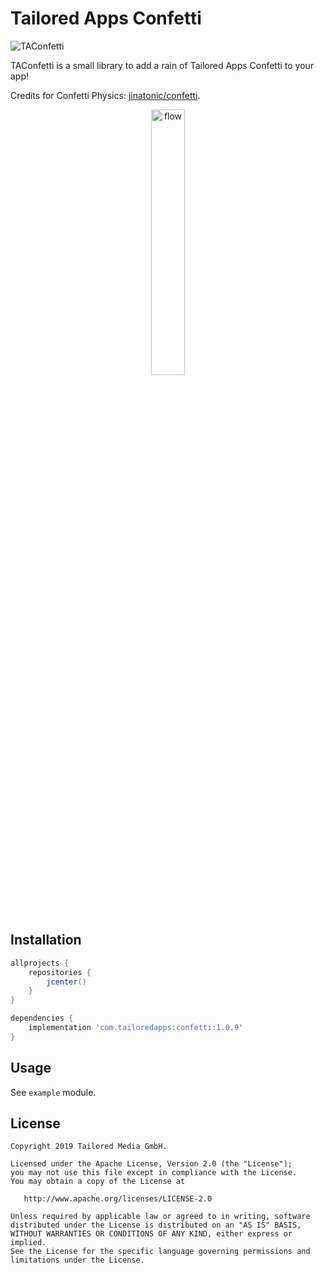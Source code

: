 # Tailored Apps Confetti

![TAConfetti](https://img.shields.io/badge/TailoredApps-Confetti-blue.svg)

TAConfetti is a small library to add a rain of Tailored Apps Confetti to your app!

Credits for Confetti Physics: [jinatonic/confetti](https://github.com/jinatonic/confetti).

<p align="center">
  <img alt="flow" src="https://github.com/tailoredmedia/TAAndroidConfetti/blob/master/example.png" width="33%">
</p>

## Installation

```groovy
allprojects {
    repositories {
        jcenter()
    }
}

dependencies {
    implementation 'com.tailoredapps:confetti:1.0.9'
}
```

## Usage

See `example` module.

## License

```
Copyright 2019 Tailored Media GmbH.

Licensed under the Apache License, Version 2.0 (the "License");
you may not use this file except in compliance with the License.
You may obtain a copy of the License at

   http://www.apache.org/licenses/LICENSE-2.0

Unless required by applicable law or agreed to in writing, software
distributed under the License is distributed on an "AS IS" BASIS,
WITHOUT WARRANTIES OR CONDITIONS OF ANY KIND, either express or implied.
See the License for the specific language governing permissions and
limitations under the License.
```

